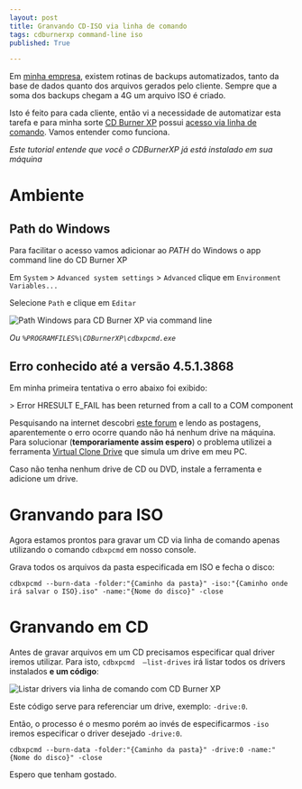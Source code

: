 ```yaml
---
layout: post
title: Granvando CD-ISO via linha de comando
tags: cdburnerxp command-line iso
published: True

---
```


Em [minha empresa](http://bindsolution.com.br), existem rotinas de backups automatizados, tanto da base de dados quanto dos arquivos gerados pelo cliente. Sempre que a soma dos backups chegam a 4G um arquivo ISO é criado.

Isto é feito para cada cliente, então vi a necessidade de automatizar esta tarefa e para minha sorte [CD Burner XP](http://cdburnerxp.se/) possui [acesso via linha de comando](http://cdburnerxp.se/help/appendices/commandlinearguments). Vamos entender como funciona.

*Este tutorial entende que você o CDBurnerXP já está instalado em sua máquina*

# Ambiente

## Path do Windows

Para facilitar o acesso vamos adicionar ao *PATH* do Windows o app command line do CD Burner XP

Em `System` &gt; `Advanced system settings` &gt; `Advanced` clique em `Environment Variables...`

Selecione `Path` e clique em `Editar`

![Path Windows para CD Burner XP via command line](http://i.imgur.com/d3BKJaf.jpg)


*Ou `%PROGRAMFILES%\CDBurnerXP\cdbxpcmd.exe`*

## Erro conhecido até a versão 4.5.1.3868

Em minha primeira tentativa o erro abaixo foi exibido:

&gt; Error HRESULT E_FAIL has been returned from a call to a COM component

Pesquisando na internet descobri [este forum](https://forum.cdburnerxp.se/topic/7624-cdbxpcmd-e-fail-from-a-com-component-on-xp-sp2/) e lendo as postagens, aparentemente o erro ocorre quando não há nenhum drive na máquina.
Para solucionar (**temporariamente assim espero**) o problema utilizei a ferramenta [Virtual Clone Drive](http://www.slysoft.com/en/virtual-clonedrive.html) que simula um drive em meu PC.

Caso não tenha nenhum drive de CD ou DVD, instale a ferramenta e adicione um drive.


# Granvando para ISO

Agora estamos prontos para gravar um CD via linha de comando apenas utilizando o comando `cdbxpcmd` em nosso console.

Grava todos os arquivos da pasta especificada em ISO e fecha o disco:

`cdbxpcmd --burn-data -folder:"{Caminho da pasta}" -iso:"{Caminho onde irá salvar o ISO}.iso" -name:"{Nome do disco}" -close`

# Granvando em CD

Antes de gravar arquivos em um CD precisamos especificar qual driver iremos utilizar. Para isto, `cdbxpcmd  –list-drives` irá listar todos os drivers instalados **e um código**:

![Listar drivers via linha de comando com CD Burner XP](http://i.imgur.com/65UuA9J.jpg)

Este código serve para referenciar um drive, exemplo: `-drive:0`.

Então, o processo é o mesmo porém ao invés de especificarmos `-iso` iremos especificar o driver desejado `-drive:0`.

`cdbxpcmd --burn-data -folder:"{Caminho da pasta}" -drive:0 -name:"{Nome do disco}" -close`

Espero que tenham gostado.
